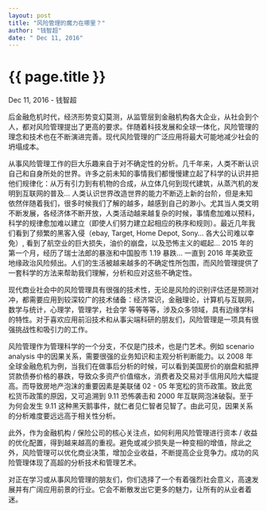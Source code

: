```yaml
---
layout: post
title: "风险管理的魔力在哪里？"
author: "钱智超"
date: " Dec 11, 2016"
---
```


{{ page.title }}
================

<p class="meta">Dec 11, 2016 - 钱智超</p>

后金融危机时代，经济形势变幻莫测，从监管层到金融机构各大企业，从社会到个人，都对风险管理提出了更高的要求。伴随着科技发展和全球一体化，风险管理的理念和技术也在不断演进完善。现代风险管理的广泛应用将最大可能地减少社会的坍塌成本。

从事风险管理工作的巨大乐趣来自于对不确定性的分析。几千年来，人类不断认识自己和自身所处的世界。许多之前未知的事情我们都慢慢建立起了科学的认识并把他们规律化：从万有引力到有机物的合成，从立体几何到现代建筑，从蒸汽机的发明到互联网的普及… 人类认识世界改造世界的能力不断迈上新的台阶，但是未知依然伴随着我们，很多时候我们了解的越多，越感到自己的渺小。尤其当人类文明不断发展，各经济体不断开放，人类活动越来越复杂的时候，事情愈加难以预料，科学的规律愈加难以建立（即使人们努力建立起相应的秩序和规则）。最近几年我们看到了频繁的黑客入侵（ebay, Target, Home Depot, Sony… 各大公司难以幸免）, 看到了航空业的巨大损失，油价的崩盘，以及恐怖主义的崛起… 2015 年的第一个月，经历了瑞士法郎的暴涨和中国股市 1.19 暴跌... 一直到 2016 年美欧亚地缘政治风险频出。人们的生活被越来越多的不确定性所包围，而风险管理提供了一套科学的方法来帮助我们理解，分析和应对这些不确定性。

现代商业社会中的风险管理具有很强的技术性，无论是风险的识别评估还是预测对冲，都需要应用到较深较广的技术储备：经济常识，金融理论，计算机与互联网，数学与统计，心理学，管理学，社会学 等等等等，涉及众多领域，具有边缘学科的特性。对于喜欢应用前沿技术和从事尖端科研的朋友们，风险管理是一项具有很强挑战性和吸引力的工作。

风险管理作为管理科学的一个分支，不仅是门技术，也是门艺术。例如 scenario analysis 中的因果关系，需要很强的业务知识和主观分析判断能力。以 2008 年全球金融危机为例，当我们在做事后分析的时候，可以看到美国房价的崩盘和抵押贷款债券价格的暴跌，导致众多资产价值缩水，消费者及交易对手信用风险大幅提高。而导致房地产泡沫的重要因素是美联储 02 - 05 年宽松的货币政策。致此宽松货币政策的原因，又可追溯到 9.11 恐怖袭击和 2000 年互联网泡沫破裂。至于为何会发生 9.11 这种黑天鹅事件，就仁者见仁智者见智了。由此可见，因果关系的分析难度要远远高于相关性分析。

此外，作为金融机构 / 保险公司的核心关注点，如何利用风险管理进行资本 / 收益的优化配置，得到越来越高的重视。避免或减少损失是一种变相的增值，除此之外，风险管理可以优化商业决策，增加企业收益，不断提高企业竞争力。成功的风险管理体现了高超的分析技术和管理艺术。

对正在学习或从事风险管理的朋友们，你们选择了一个有着强烈社会意义，高速发展并有广阔应用前景的行业。它会不断散发出它更多的魅力，让所有的从业者着迷。
